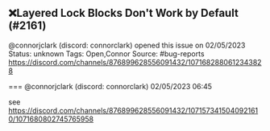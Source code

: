 ## ❌Layered Lock Blocks Don't Work by Default (#2161)
@connorjclark (discord: connorclark) opened this issue on 02/05/2023
Status: unknown
Tags: Open,Connor
Source: #bug-reports https://discord.com/channels/876899628556091432/1071682880612343828


=== @connorjclark (discord: connorclark) 02/05/2023 06:45

see https://discord.com/channels/876899628556091432/1071573415040921610/1071680802745765958
